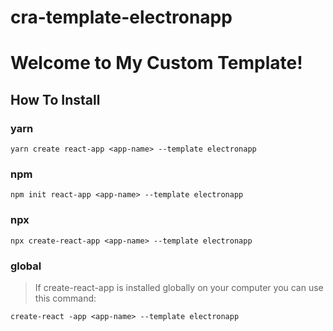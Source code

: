 # cra-template-electronapp

# Welcome to My Custom Template!

## How To Install

### yarn

`yarn create react-app <app-name> --template electronapp`

### npm

`npm init react-app <app-name> --template electronapp`

### npx

`npx create-react-app <app-name> --template electronapp`

### global

> If create-react-app is installed globally on your computer you can use this command:

`create-react -app <app-name> --template electronapp`
